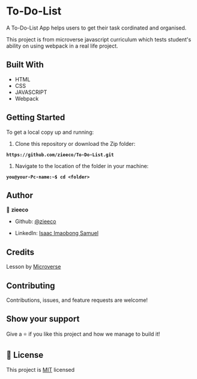 # To-Do-List

A To-Do-List App helps users to get their task cordinated and organised.

<p align="center">
  <!-- <img src="./src/screenshot.png"> -->
</p>

This  project is from microverse javascript curriculum which tests student's ability on using webpack in a real life project.

## Built With

- HTML
- CSS
- JAVASCRIPT
- Webpack

## Getting Started

To get a local copy up and running:

1. Clone this repository or download the Zip folder:

**`https://github.com/zieeco/To-Do-List.git`**

1. Navigate to the location of the folder in your machine:

**`you@your-Pc-name:~$ cd <folder>`**

## Author

👤 **zieeco**

- Github: [@zieeco](https://github.com/zieeco)

- LinkedIn: [Isaac Imaobong Samuel](https://www.linkedin.com/in/isaac-imaobong-samuel-a4849b1b8/)

## Credits

Lesson by [Microverse](https://bit.ly/MicroverseTN)

## Contributing

Contributions, issues, and feature requests are welcome!

## Show your support

Give a ⭐️ if you like this project and how we manage to build it!

## 📝 License

This project is [MIT](./MIT.md) licensed